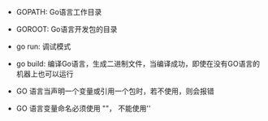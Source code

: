 - GOPATH: Go语言工作目录

- GOROOT: Go语言开发包的目录

- go run: 调试模式

- go build: 编译Go语言，生成二进制文件，当编译成功，即使在没有GO语言的机器上也可以运行

- GO 语言当声明一个变量或引用一个包时，若不使用，则会报错

- GO 语言变量命名必须使用 ""， 不能使用''